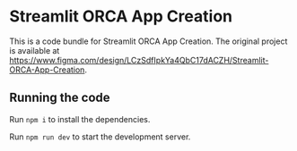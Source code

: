 
  # Streamlit ORCA App Creation

  This is a code bundle for Streamlit ORCA App Creation. The original project is available at https://www.figma.com/design/LCzSdfIpkYa4QbC17dACZH/Streamlit-ORCA-App-Creation.

  ## Running the code

  Run `npm i` to install the dependencies.

  Run `npm run dev` to start the development server.
  
